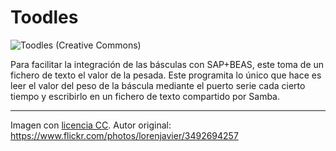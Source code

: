 Toodles
=======

![Toodles (Creative Commons)](https://gcdn.pbrd.co/images/htlcGDYd9lYy.png?o=1)



Para facilitar la integración de las básculas con SAP+BEAS, este 
toma de un fichero de texto el valor de la pesada. Este programita lo único que
hace es leer el valor del peso de la báscula mediante el puerto serie cada 
cierto tiempo y escribirlo en un fichero de texto compartido por Samba.

---

Imagen con [licencia CC](https://creativecommons.org/licenses/by-nd/2.0/). Autor original: https://www.flickr.com/photos/lorenjavier/3492694257
